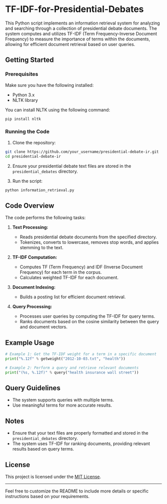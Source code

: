 # TF-IDF-for-Presidential-Debates

This Python script implements an information retrieval system for analyzing and searching through a collection of presidential debate documents. The system computes and utilizes TF-IDF (Term Frequency-Inverse Document Frequency) to measure the importance of terms within the documents, allowing for efficient document retrieval based on user queries.

## Getting Started

### Prerequisites

Make sure you have the following installed:

- Python 3.x
- NLTK library

You can install NLTK using the following command:

```bash
pip install nltk
```

### Running the Code

1. Clone the repository:

```bash
git clone https://github.com/your_username/presidential-debate-ir.git
cd presidential-debate-ir
```

2. Ensure your presidential debate text files are stored in the `presidential_debates` directory.

3. Run the script:

```bash
python information_retrieval.py
```

## Code Overview

The code performs the following tasks:

1. **Text Processing:**
   - Reads presidential debate documents from the specified directory.
   - Tokenizes, converts to lowercase, removes stop words, and applies stemming to the text.

2. **TF-IDF Computation:**
   - Computes TF (Term Frequency) and IDF (Inverse Document Frequency) for each term in the corpus.
   - Calculates weighted TF-IDF for each document.

3. **Document Indexing:**
   - Builds a posting list for efficient document retrieval.

4. **Query Processing:**
   - Processes user queries by computing the TF-IDF for query terms.
   - Ranks documents based on the cosine similarity between the query and document vectors.

## Example Usage

```python
# Example 1: Get the TF-IDF weight for a term in a specific document
print("%.12f" % getweight("2012-10-03.txt", "health"))

# Example 2: Perform a query and retrieve relevant documents
print("(%s, %.12f)" % query("health insurance wall street"))
```

## Query Guidelines

- The system supports queries with multiple terms.
- Use meaningful terms for more accurate results.

## Notes

- Ensure that your text files are properly formatted and stored in the `presidential_debates` directory.
- The system uses TF-IDF for ranking documents, providing relevant results based on query terms.

## License

This project is licensed under the [MIT License](LICENSE).

---

Feel free to customize the README to include more details or specific instructions based on your requirements.
